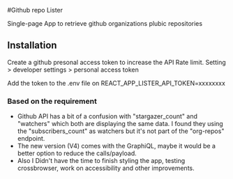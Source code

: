 #Github repo Lister

Single-page App to retrieve github organizations plubic repositories

## Installation

Create a github presonal access token to increase the API Rate limit.
Setting > developer settings > personal access token

Add the token to the .env file on REACT_APP_LISTER_API_TOKEN=xxxxxxxx

### Based on the requirement

- Github API has a bit of a confusion with "stargazer_count" and "watchers" which both are displaying the same data. I found they using the "subscribers_count" as watchers but it's not part of the "org-repos" endpoint.
- The new version (V4) comes with the GraphiQL, maybe it would be a better option to reduce the calls/payload.
- Also I Didn't have the time to finish styling the app, testing crossbrowser, work on accessibility and other improvements.
